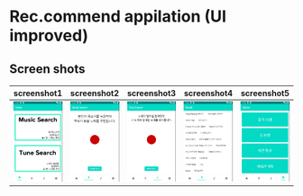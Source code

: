 # Rec.commend appilation (UI improved)

## Screen shots

screenshot1 | screenshot2 | screenshot3 | screenshot4 | screenshot5
--|--|--|--|--
![Screenshot_Home](./home.png) | ![Screenshot_Music_Search](./Music_Search.png) | ![Screenshot_Tune_Search](./Tune_Search.png) | ![Screenshot_Result](./Result.png) | ![Screenshot_Option](./Option.png)